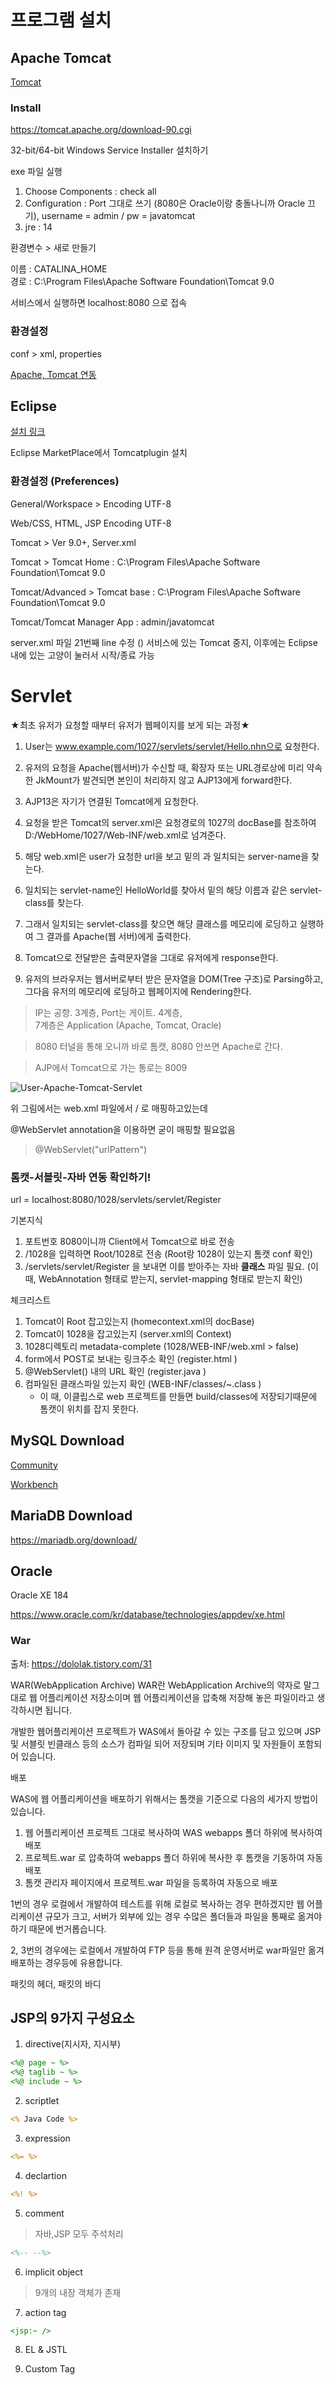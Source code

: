 # 프로그램 설치

## Apache Tomcat

[Tomcat](https://github.com/swacademy/Servlet/blob/master/How%20to%20Install%20Apache%20Tomcat%209%20on%20Windows%2010.pdf)

### Install
https://tomcat.apache.org/download-90.cgi

32-bit/64-bit Windows Service Installer 설치하기

exe 파일 실행 
1. Choose Components : check all
2. Configuration : Port 그대로 쓰기 (8080은 Oracle이랑 충돌나니까 Oracle 끄기), username = admin / pw = javatomcat
3. jre : 14


환경변수 > 새로 만들기

이름 : CATALINA_HOME  
경로 : C:\Program Files\Apache Software Foundation\Tomcat 9.0  

서비스에서 실행하면 localhost:8080 으로 접속


### 환경설정
conf > xml, properties

[Apache, Tomcat 연동](https://github.com/swacademy/Servlet/blob/master/Apache%202.4%EC%99%80%20Tomcat%209%20%EC%97%B0%EB%8F%99%ED%95%98%EA%B8%B0%20in%20Windows%2010.pdf)



## Eclipse

[설치 링크](https://www.eclipse.org/downloads/download.php?file=/technology/epp/downloads/release/2020-09/R/eclipse-jee-2020-09-R-win32-x86_64.zip)

Eclipse MarketPlace에서 Tomcatplugin 설치

### 환경설정 (Preferences)

General/Workspace > Encoding  UTF-8

Web/CSS, HTML, JSP Encoding UTF-8

Tomcat > Ver 9.0+, Server.xml

Tomcat > Tomcat Home : C:\Program Files\Apache Software Foundation\Tomcat 9.0

Tomcat/Advanced > Tomcat base : C:\Program Files\Apache Software Foundation\Tomcat 9.0

Tomcat/Tomcat Manager App : admin/javatomcat


server.xml 파일 21번째 line 수정 (<Server port="8005" shutdown="SHUTDOWN">)
서비스에 있는 Tomcat 중지, 이후에는 Eclipse 내에 있는 고양이 눌러서 시작/종료 가능


# Servlet


★최초 유저가 요청할 때부터 유저가 웹페이지를 보게 되는 과정★ 

1. User는 www.example.com/1027/servlets/servlet/Hello.nhn으로 요청한다.

2. 유저의 요청을 Apache(웹서버)가 수신할 때, 확장자 또는 URL경로상에 
   미리 약속한 JkMount가 발견되면 본인이 처리하지 않고 AJP13에게 forward한다.

3. AJP13은 자기가 연결된 Tomcat에게 요청한다.

4. 요청을 받은 Tomcat의 server.xml은 요청경로의 
   1027의 docBase를 참조하여 D:/WebHome/1027/Web-INF/web.xml로 넘겨준다.

5. 해당 web.xml은 user가 요청한 url을 보고 <servlet-mapping>밑의 <url-pattern>과 일치되는
   server-name을 찾는다.

6. 일치되는 servlet-name인 HelloWorld를 찾아서 <servlet> 밑의 해당 이름과 같은
   servlet-class를 찾는다.

7. 그래서 일치되는 servlet-class를 찾으면 해당 클래스를 메모리에 로딩하고 실행하여
   그 결과를 Apache(웹 서버)에게 출력한다.

8. Tomcat으로 전달받은 출력문자열을 그대로 유저에게 response한다.

9. 유저의 브라우저는 웹서버로부터 받은 문자열을 DOM(Tree 구조)로 Parsing하고, 그다음 유저의
   메모리에 로딩하고 웹페이지에 Rendering한다.

> IP는 공항. 3계층, Port는 게이트. 4계층,  
7계층은 Application (Apache, Tomcat, Oracle)

> 8080 터널을 통해 오니까 바로 톰캣, 8080 안쓰면 Apache로 간다.

> AJP에서 Tomcat으로 가는 통로는 8009

![User-Apache-Tomcat-Servlet](./apache-tomcat-servlet.PNG)

위 그림에서는 web.xml 파일에서 <servlet-mapping> / <servlet>로 매핑하고있는데

@WebServlet annotation을 이용하면 굳이 매핑할 필요없음

> @WebServlet("urlPattern")


### 톰캣-서블릿-자바 연동 확인하기!

url = localhost:8080/1028/servlets/servlet/Register 

기본지식
1. 포트번호 8080이니까 Client에서 Tomcat으로 바로 전송  
2. /1028을 입력하면 Root/1028로 전송 (Root랑 1028이 있는지 톰캣 conf 확인)  
3. /servlets/servlet/Register  을 보내면 이를 받아주는 자바 **클래스** 파일 필요.
(이 때, WebAnnotation 형태로 받는지, servlet-mapping 형태로 받는지 확인)  


체크리스트
1. Tomcat이 Root 잡고있는지 (homecontext.xml의 docBase)
2. Tomcat이 1028을 잡고있는지 (server.xml의 Context)
3. 1028디렉토리 metadata-complete (1028/WEB-INF/web.xml > false) 
	<!--false는 WebServlet Annotation 쓰겠다는 뜻-->
4. form에서 POST로 보내는 링크주소 확인 (register.html )
5. @WebServlet() 내의 URL 확인 (register.java )
6. 컴파일된 클래스파일 있는지 확인 (WEB-INF/classes/~.class )
   - 이 때, 이클립스로 web 프로젝트를 만들면 build/classes에 저장되기때문에 톰캣이 위치를 잡지 못한다. 


## MySQL Download

[Community](https://dev.mysql.com/downloads/file/?id=499590)

[Workbench](https://dev.mysql.com/downloads/workbench/)

## MariaDB Download

https://mariadb.org/download/

## Oracle 

Oracle XE 184

https://www.oracle.com/kr/database/technologies/appdev/xe.html


### War
출처: https://dololak.tistory.com/31

WAR(WebApplication Archive)
WAR란 WebApplication Archive의 약자로 말그대로 웹 어플리케이션 저장소이며 웹 어플리케이션을 압축해 저장해 놓은 파일이라고 생각하시면 됩니다.

개발한 웹어플리케이션 프로젝트가 WAS에서 돌아갈 수 있는 구조를 담고 있으며 JSP 및 서블릿 빈클래스 등의 소스가 컴파일 되어 저장되며 기타 이미지 및 자원들이 포함되어 있습니다.
 

배포

WAS에 웹 어플리케이션을 배포하기 위해서는 톰캣을 기준으로 다음의 세가지 방법이 있습니다.

1. 웹 어플리케이션 프로젝트 그대로 복사하여 WAS webapps 폴더 하위에 복사하여 배포
2. 프로젝트.war 로 압축하여 webapps 폴더 하위에 복사한 후 톰캣을 기동하여 자동 배포
3. 톰캣 관리자 페이지에서 프로젝트.war 파일을 등록하여 자동으로 배포

1번의 경우 로컬에서 개발하여 테스트를 위해 로컬로 복사하는 경우 편하겠지만 웹 어플리케이션 규모가 크고, 서버가 외부에 있는 경우 수많은 폴더들과 파일을 통째로 옮겨야 하기 때문에 번거롭습니다.

2, 3번의 경우에는 로컬에서 개발하여 FTP 등을 통해 원격 운영서버로 war파일만 옮겨 배포하는 경우등에 유용합니다.



패킷의 헤더, 패킷의 바디

## JSP의 9가지 구성요소

1. directive(지시자, 지시부)
```jsp
<%@ page ~ %>
<%@ taglib ~ %>
<%@ include ~ %>
```

2. scriptlet 
```jsp
<% Java Code %>
```

3. expression
```jsp
<%= %>
```

4. declartion
```jsp
<%! %>
```

5. comment
> 자바,JSP 모두 주석처리

```jsp
<%-- --%>
```

6. implicit object
> 9개의 내장 객체가 존재

7. action tag
```jsp
<jsp:~ />
```

8. EL & JSTL

9. Custom Tag
